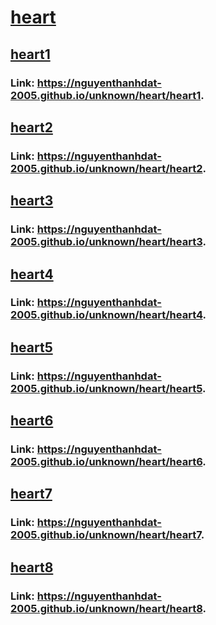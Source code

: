 # [heart](https://nguyenthanhdat-2005.github.io/unknown/heart)
## [heart1](https://nguyenthanhdat-2005.github.io/dunknownemo/heart/heart1)
### Link: <https://nguyenthanhdat-2005.github.io/unknown/heart/heart1>.
## [heart2](https://nguyenthanhdat-2005.github.io/unknown/heart/heart2)
### Link: <https://nguyenthanhdat-2005.github.io/unknown/heart/heart2>.
## [heart3](https://nguyenthanhdat-2005.github.io/unknown/heart/heart3)
### Link: <https://nguyenthanhdat-2005.github.io/unknown/heart/heart3>.
## [heart4](https://nguyenthanhdat-2005.github.io/unknown/heart/heart4)
### Link: <https://nguyenthanhdat-2005.github.io/unknown/heart/heart4>.
## [heart5](https://nguyenthanhdat-2005.github.io/unknown/heart/heart5)
### Link: <https://nguyenthanhdat-2005.github.io/unknown/heart/heart5>.
## [heart6](https://nguyenthanhdat-2005.github.io/unknown/heart/heart6)
### Link: <https://nguyenthanhdat-2005.github.io/unknown/heart/heart6>.
## [heart7](https://nguyenthanhdat-2005.github.io/unknown/heart/heart7)
### Link: <https://nguyenthanhdat-2005.github.io/unknown/heart/heart7>.
## [heart8](https://nguyenthanhdat-2005.github.io/unknown/heart/heart8)
### Link: <https://nguyenthanhdat-2005.github.io/unknown/heart/heart8>.